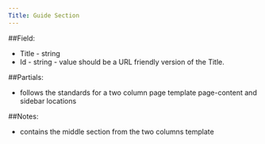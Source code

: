 ```yaml
---
Title: Guide Section
---
```


##Field:
* Title - string
* Id - string - value should be a URL friendly version of the Title.

##Partials:
* follows the standards for a two column page template page-content and sidebar locations

##Notes:
* contains the middle section from the two columns template

